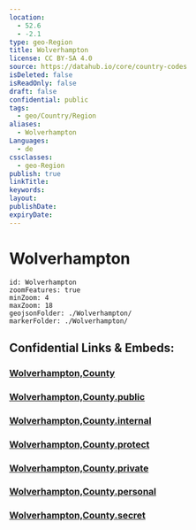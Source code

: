 ```yaml
---
location:
  - 52.6
  - -2.1
type: geo-Region
title: Wolverhampton
license: CC BY-SA 4.0
source: https://datahub.io/core/country-codes
isDeleted: false
isReadOnly: false
draft: false
confidential: public
tags:
  - geo/Country/Region
aliases:
  - Wolverhampton
Languages:
  - de
cssclasses:
  - geo-Region
publish: true
linkTitle:
keywords:
layout:
publishDate:
expiryDate:
---
```


# Wolverhampton

```leaflet
id: Wolverhampton
zoomFeatures: true 
minZoom: 4 
maxZoom: 18
geojsonFolder: ./Wolverhampton/
markerFolder: ./Wolverhampton/
```


## Confidential Links & Embeds: 

### [Wolverhampton,County](/_Standards/Earth/Continent/Europe/Europe~North/UK/England/Regions~England/West_Midlands,Region/Wolverhampton,County.md) 

### [Wolverhampton,County.public](/_public/Earth/Continent/Europe/Europe~North/UK/England/Regions~England/West_Midlands,Region/Wolverhampton,County.public.md) 

### [Wolverhampton,County.internal](/_internal/Earth/Continent/Europe/Europe~North/UK/England/Regions~England/West_Midlands,Region/Wolverhampton,County.internal.md) 

### [Wolverhampton,County.protect](/_protect/Earth/Continent/Europe/Europe~North/UK/England/Regions~England/West_Midlands,Region/Wolverhampton,County.protect.md) 

### [Wolverhampton,County.private](/_private/Earth/Continent/Europe/Europe~North/UK/England/Regions~England/West_Midlands,Region/Wolverhampton,County.private.md) 

### [Wolverhampton,County.personal](/_personal/Earth/Continent/Europe/Europe~North/UK/England/Regions~England/West_Midlands,Region/Wolverhampton,County.personal.md) 

### [Wolverhampton,County.secret](/_secret/Earth/Continent/Europe/Europe~North/UK/England/Regions~England/West_Midlands,Region/Wolverhampton,County.secret.md)


